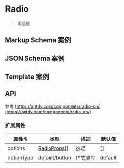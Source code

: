 # Radio

> 单选框

## Markup Schema 案例

<dumi-previewer demoPath="guide/radio/markup-schema" />

## JSON Schema 案例

<dumi-previewer demoPath="guide/radio/json-schema" />

## Template 案例

<dumi-previewer demoPath="guide/radio/template" />

## API

参考 [https://antdv.com/components/radio-cn/](https://antdv.com/components/radio-cn/)

### 扩展属性

| 属性名     | 类型                                                         | 描述     | 默认值  |
| ---------- | ------------------------------------------------------------ | -------- | ------- |
| options    | [RadioProps](https://antdv.com/components/radio-cn/#Radio)[] | 选项     | []      |
| optionType | default/button                                               | 样式类型 | default |
